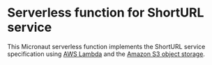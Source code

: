 # Serverless function for ShortURL service

This Micronaut serverless function implements the ShortURL service specification using [AWS Lambda](https://aws.amazon.com/lambda/) and the [Amazon S3 object storage](https://aws.amazon.com/s3/).
